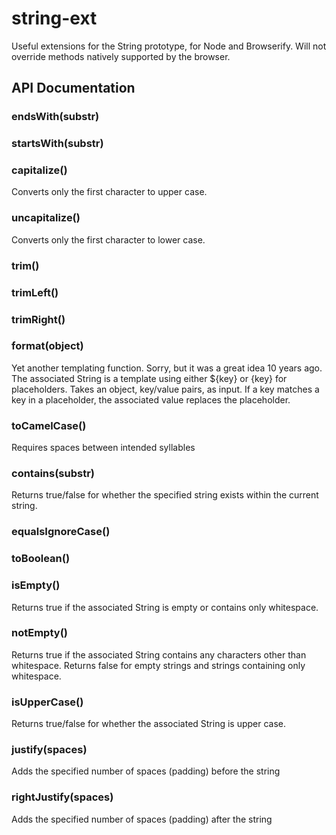 # string-ext
Useful extensions for the String prototype, for Node and Browserify.  Will not override methods natively supported by the browser.

## API Documentation
### endsWith(substr)

### startsWith(substr)

### capitalize()
Converts only the first character to upper case.

### uncapitalize()
Converts only the first character to lower case.

### trim()

### trimLeft()

### trimRight()

### format(object)
Yet another templating function.  Sorry, but it was a great idea 10 years ago.  The associated String is a
template using either ${key} or {key} for placeholders.  Takes an object, key/value pairs, as input.  If a key
matches a key in a placeholder, the associated value replaces the placeholder.

### toCamelCase()
Requires spaces between intended syllables

### contains(substr)
Returns true/false for whether the specified string exists within the current string.

### equalsIgnoreCase()

### toBoolean()

### isEmpty()
Returns true if the associated String is empty or contains only whitespace. 

### notEmpty()
Returns true if the associated String contains any characters other than whitespace.  Returns false for empty strings
and strings containing only whitespace.

### isUpperCase()
Returns true/false for whether the associated String is upper case.

### justify(spaces)
Adds the specified number of spaces (padding) before the string

### rightJustify(spaces)
Adds the specified number of spaces (padding) after the string


